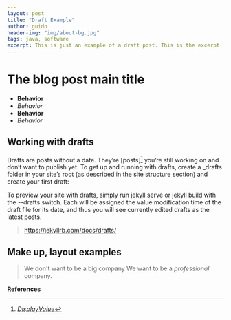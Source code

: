 ```yaml
---
layout: post
title: "Draft Example"
author: guido
header-img: "img/about-bg.jpg"
tags: java, software
excerpt: This is just an example of a draft post. This is the excerpt. Don't place layout or markup here> Don't make it too long.
---
```

# The blog post main title

+ __Behavior__
+ _Behavior_
+ **Behavior**
+ *Behavior*

## Working with drafts

Drafts are posts without a date.  They’re [posts][^key] you’re still working on and don’t want to publish yet. To get up and running with drafts, create a _drafts folder in your site’s root (as described in the site structure section) and create your first draft:

To preview your site with drafts, simply run jekyll serve or jekyll build with the --drafts switch. Each will be assigned the value modification time of the draft file for its date, and thus you will see currently edited drafts as the latest posts.

> https://jekyllrb.com/docs/drafts/

## Make up, layout examples

> We don't want to be a big company We want to be a _professional_ company.

**References**

[^key]: _[DisplayValue](http://www.url.be)_
